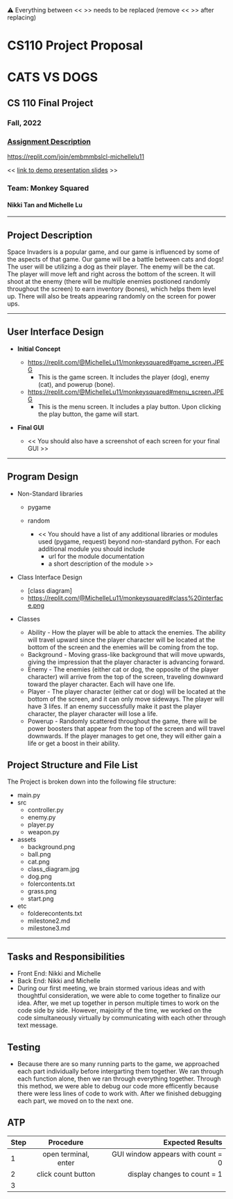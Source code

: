 :warning: Everything between << >> needs to be replaced (remove << >> after replacing)
# CS110 Project Proposal
# CATS VS DOGS
## CS 110 Final Project
### Fall, 2022
### [Assignment Description](https://docs.google.com/document/d/1H4R6yLL7som1lglyXWZ04RvTp_RvRFCCBn6sqv-82ps/edit?usp=sharing)

https://replit.com/join/embmmbslcl-michellelu11

<< [link to demo presentation slides](#) >>

### Team: Monkey Squared
#### Nikki Tan and Michelle Lu

***

## Project Description

Space Invaders is a popular game, and our game is influenced by some of the aspects of that game. Our game will be a battle between cats and dogs! The user will be utilizing a dog as their player. The enemy will be the cat. The player will move left and right across the bottom of the screen. It will shoot at the enemy (there will be multiple enemies postioned randomly throughout the screen) to earn inventory (bones), which helps them level up. There will also be treats appearing randomly on the screen for power ups.

***    

## User Interface Design

- **Initial Concept**
  - https://replit.com/@MichelleLu11/monkeysquared#game_screen.JPEG
    - This is the game screen. It includes the player (dog), enemy (cat), and powerup (bone).
  - https://replit.com/@MichelleLu11/monkeysquared#menu_screen.JPEG
    - This is the menu screen. It includes a play button. Upon clicking the play button, the game will start.
    
    
- **Final GUI**
  - << You should also have a screenshot of each screen for your final GUI >>

***        

## Program Design

* Non-Standard libraries
  * pygame
  * random
    
    * << You should have a list of any additional libraries or modules used (pygame, request) beyond non-standard python. 
         For each additional module you should include
         - url for the module documentation
         - a short description of the module >>
           
* Class Interface Design
    * [class diagram]
    * https://replit.com/@MichelleLu11/monkeysquared#class%20interface.png
      
  
* Classes
    * Ability - How the player will be able to attack the enemies. The ability will travel upward since the player character will be located at the bottom of the screen and the enemies will be coming from the top.
    * Background - Moving grass-like background that will move upwards, giving the impression that the player character is advancing forward. 
    * Enemy - The enemies (either cat or dog, the opposite of the player character) will arrive from the top of the screen, traveling downward toward the player character. Each will have one life. 
    * Player - The player character (either cat or dog) will be located at the bottom of the screen, and it can only move sideways. The player will have 3 lifes. If an enemy successfully make it past the player character, the player character will lose a life. 
    * Powerup - Randomly scattered throughout the game, there will be power boosters that appear from the top of the screen and will travel downwards. If the player manages to get one, they will either gain a life or get a boost in their ability. 


## Project Structure and File List

The Project is broken down into the following file structure:

* main.py
* src
    * controller.py
    * enemy.py
    * player.py
    * weapon.py
* assets
    * background.png
    * ball.png
    * cat.png
    * class_diagram.jpg
    * dog.png
    * folercontents.txt
    * grass.png
    * start.png
* etc
    * folderecontents.txt
    * milestone2.md
    * milestone3.md

***

## Tasks and Responsibilities 
* Front End: Nikki and Michelle
* Back End: Nikki and Michelle
* During our first meeting, we brain stormed various ideas and with thoughtful consideration, we were able to come together to finalize our idea. After, we met up together in person multiple times to work on the code side by side. However, majoirity of the time, we worked on the code simultaneously virtually by communicating with each other through text message.

## Testing

*  Because there are so many running parts to the game, we approached each part individually before intergarting them together. We ran through each function alone, then we ran through everything together. Through this method, we were able to debug our code more efficently because there were less lines of code to work with. After we finished debugging each part, we moved on to the next one.

## ATP

| Step                 |Procedure             |Expected Results                   |
|----------------------|:--------------------:|----------------------------------:|
|  1                   | open terminal, enter  |GUI window appears with count = 0  |
|  2                   | click count button   | display changes to count = 1      |
|  3                   |